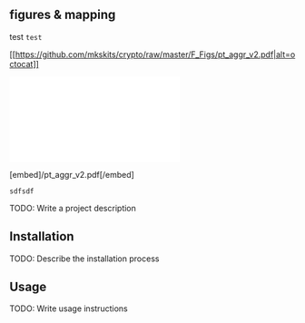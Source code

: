 figures & mapping
-----------------

test `test`

[[https://github.com/mkskits/crypto/raw/master/F_Figs/pt_aggr_v2.pdf|alt=octocat]]

![test](/pt_aggr_v2.pdf "Description goes here")

[embed]/pt_aggr_v2.pdf[/embed]

```
sdfsdf

```


TODO: Write a project description

## Installation

TODO: Describe the installation process

## Usage

TODO: Write usage instructions

